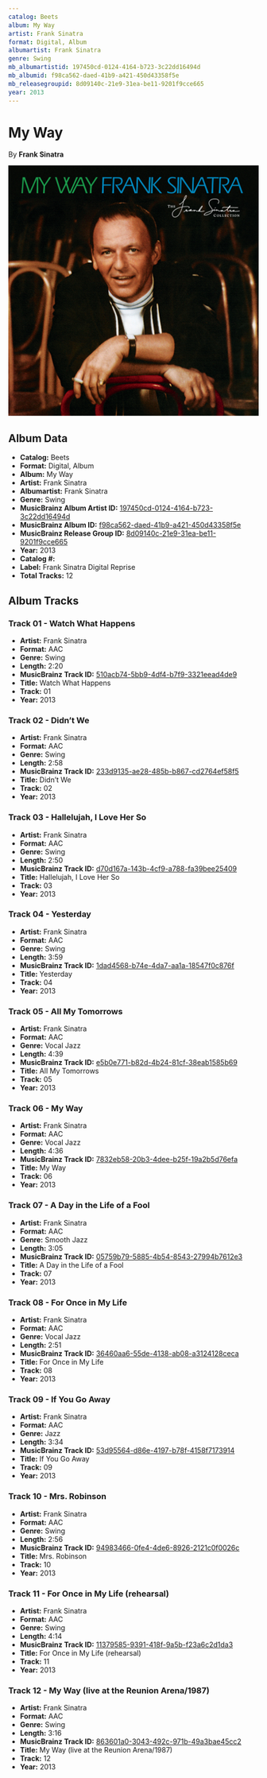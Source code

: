 ```yaml
---
catalog: Beets
album: My Way
artist: Frank Sinatra
format: Digital, Album
albumartist: Frank Sinatra
genre: Swing
mb_albumartistid: 197450cd-0124-4164-b723-3c22dd16494d
mb_albumid: f98ca562-daed-41b9-a421-450d43358f5e
mb_releasegroupid: 8d09140c-21e9-31ea-be11-9201f9cce665
year: 2013
---
```


# My Way

By **Frank Sinatra**

![](../../assets/beetscovers/Frank_Sinatra-My_Way.jpg)

## Album Data

- **Catalog:** Beets
- **Format:** Digital, Album
- **Album:** My Way
- **Artist:** Frank Sinatra
- **Albumartist:** Frank Sinatra
- **Genre:** Swing
- **MusicBrainz Album Artist ID:** [197450cd-0124-4164-b723-3c22dd16494d](https://musicbrainz.org/artist/197450cd-0124-4164-b723-3c22dd16494d)
- **MusicBrainz Album ID:** [f98ca562-daed-41b9-a421-450d43358f5e](https://musicbrainz.org/release/f98ca562-daed-41b9-a421-450d43358f5e)
- **MusicBrainz Release Group ID:** [8d09140c-21e9-31ea-be11-9201f9cce665](https://musicbrainz.org/release-group/8d09140c-21e9-31ea-be11-9201f9cce665)
- **Year:** 2013
- **Catalog #:** 
- **Label:** Frank Sinatra Digital Reprise
- **Total Tracks:** 12

## Album Tracks

### Track 01 - Watch What Happens

- **Artist:** Frank Sinatra
- **Format:** AAC
- **Genre:** Swing
- **Length:** 2:20
- **MusicBrainz Track ID:** [510acb74-5bb9-4df4-b7f9-3321eead4de9](https://musicbrainz.org/recording/510acb74-5bb9-4df4-b7f9-3321eead4de9)
- **Title:** Watch What Happens
- **Track:** 01
- **Year:** 2013

### Track 02 - Didn’t We

- **Artist:** Frank Sinatra
- **Format:** AAC
- **Genre:** Swing
- **Length:** 2:58
- **MusicBrainz Track ID:** [233d9135-ae28-485b-b867-cd2764ef58f5](https://musicbrainz.org/recording/233d9135-ae28-485b-b867-cd2764ef58f5)
- **Title:** Didn’t We
- **Track:** 02
- **Year:** 2013

### Track 03 - Hallelujah, I Love Her So

- **Artist:** Frank Sinatra
- **Format:** AAC
- **Genre:** Swing
- **Length:** 2:50
- **MusicBrainz Track ID:** [d70d167a-143b-4cf9-a788-fa39bee25409](https://musicbrainz.org/recording/d70d167a-143b-4cf9-a788-fa39bee25409)
- **Title:** Hallelujah, I Love Her So
- **Track:** 03
- **Year:** 2013

### Track 04 - Yesterday

- **Artist:** Frank Sinatra
- **Format:** AAC
- **Genre:** Swing
- **Length:** 3:59
- **MusicBrainz Track ID:** [1dad4568-b74e-4da7-aa1a-18547f0c876f](https://musicbrainz.org/recording/1dad4568-b74e-4da7-aa1a-18547f0c876f)
- **Title:** Yesterday
- **Track:** 04
- **Year:** 2013

### Track 05 - All My Tomorrows

- **Artist:** Frank Sinatra
- **Format:** AAC
- **Genre:** Vocal Jazz
- **Length:** 4:39
- **MusicBrainz Track ID:** [e5b0e771-b82d-4b24-81cf-38eab1585b69](https://musicbrainz.org/recording/e5b0e771-b82d-4b24-81cf-38eab1585b69)
- **Title:** All My Tomorrows
- **Track:** 05
- **Year:** 2013

### Track 06 - My Way

- **Artist:** Frank Sinatra
- **Format:** AAC
- **Genre:** Vocal Jazz
- **Length:** 4:36
- **MusicBrainz Track ID:** [7832eb58-20b3-4dee-b25f-19a2b5d76efa](https://musicbrainz.org/recording/7832eb58-20b3-4dee-b25f-19a2b5d76efa)
- **Title:** My Way
- **Track:** 06
- **Year:** 2013

### Track 07 - A Day in the Life of a Fool

- **Artist:** Frank Sinatra
- **Format:** AAC
- **Genre:** Smooth Jazz
- **Length:** 3:05
- **MusicBrainz Track ID:** [05759b79-5885-4b54-8543-27994b7612e3](https://musicbrainz.org/recording/05759b79-5885-4b54-8543-27994b7612e3)
- **Title:** A Day in the Life of a Fool
- **Track:** 07
- **Year:** 2013

### Track 08 - For Once in My Life

- **Artist:** Frank Sinatra
- **Format:** AAC
- **Genre:** Vocal Jazz
- **Length:** 2:51
- **MusicBrainz Track ID:** [36460aa6-55de-4138-ab08-a3124128ceca](https://musicbrainz.org/recording/36460aa6-55de-4138-ab08-a3124128ceca)
- **Title:** For Once in My Life
- **Track:** 08
- **Year:** 2013

### Track 09 - If You Go Away

- **Artist:** Frank Sinatra
- **Format:** AAC
- **Genre:** Jazz
- **Length:** 3:34
- **MusicBrainz Track ID:** [53d95564-d86e-4197-b78f-4158f7173914](https://musicbrainz.org/recording/53d95564-d86e-4197-b78f-4158f7173914)
- **Title:** If You Go Away
- **Track:** 09
- **Year:** 2013

### Track 10 - Mrs. Robinson

- **Artist:** Frank Sinatra
- **Format:** AAC
- **Genre:** Swing
- **Length:** 2:56
- **MusicBrainz Track ID:** [94983466-0fe4-4de6-8926-2121c0f0026c](https://musicbrainz.org/recording/94983466-0fe4-4de6-8926-2121c0f0026c)
- **Title:** Mrs. Robinson
- **Track:** 10
- **Year:** 2013

### Track 11 - For Once in My Life (rehearsal)

- **Artist:** Frank Sinatra
- **Format:** AAC
- **Genre:** Swing
- **Length:** 4:14
- **MusicBrainz Track ID:** [11379585-9391-418f-9a5b-f23a6c2d1da3](https://musicbrainz.org/recording/11379585-9391-418f-9a5b-f23a6c2d1da3)
- **Title:** For Once in My Life (rehearsal)
- **Track:** 11
- **Year:** 2013

### Track 12 - My Way (live at the Reunion Arena/1987)

- **Artist:** Frank Sinatra
- **Format:** AAC
- **Genre:** Swing
- **Length:** 3:16
- **MusicBrainz Track ID:** [863601a0-3043-492c-971b-49a3bae45cc2](https://musicbrainz.org/recording/863601a0-3043-492c-971b-49a3bae45cc2)
- **Title:** My Way (live at the Reunion Arena/1987)
- **Track:** 12
- **Year:** 2013

